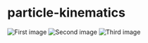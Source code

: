 # particle-kinematics
![First image](https://github.com/medeirosDanilo/particle-kinematics/blob/master/prints/1.png?raw=true)
![Second image](https://github.com/medeirosDanilo/particle-kinematics/blob/master/prints/2.png?raw=true)
![Third image](https://github.com/medeirosDanilo/particle-kinematics/blob/master/prints/3.png?raw=true)
